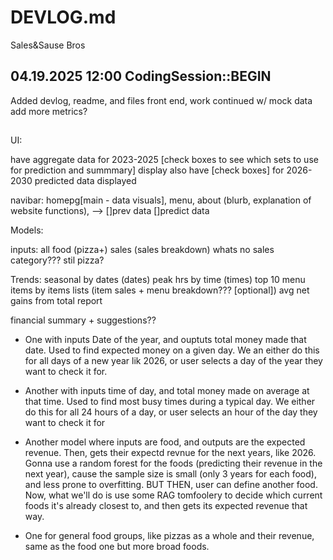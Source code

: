 # DEVLOG.md

Sales&Sause Bros

## 04.19.2025 12:00 CodingSession::BEGIN

Added devlog, readme, and files
front end, work continued w/ mock data
add more metrics?

##

UI: 

have aggregate data for 2023-2025 [check boxes to see which sets to use for prediction and summmary] display
also have [check boxes] for 2026-2030 predicted data displayed

navibar: homepg[main - data visuals],    menu,      about (blurb, explanation of website functions), 
          \--> []prev data []predict data


Models:

inputs:
all food (pizza+) sales (sales breakdown)
whats no sales category??? stil pizza?

Trends:
seasonal by dates (dates)
peak hrs by time (times)
top 10 menu items by items lists (item sales + menu breakdown??? [optional])
avg net gains from total report

financial summary + suggestions??

- One with inputs Date of the year, and ouptuts total money made that date. Used to find expected money on a given day. We an either do this for all days of a new year lik 2026, or user selects a day of the year they want to check it for.

- Another with inputs time of day, and total money made on average at that time. Used to find most busy times during a typical day. We either do this for all 24 hours of a day, or user selects an hour of the day they want to check it for

- Another model where inputs are food, and outputs are the expected revenue. Then, gets their expectd revnue for the next years, like 2026. Gonna use a random forest for the foods (predicting their revenue in the next year), cause the sample size is small (only 3 years for each food), and less prone to overfitting. BUT THEN, user can define another food. Now, what we'll do is use some RAG tomfoolery to decide which current foods it's already closest to, and then gets its expected revenue that way.

- One for general food groups, like pizzas as a whole and their revenue, same as the food one but more broad foods.
